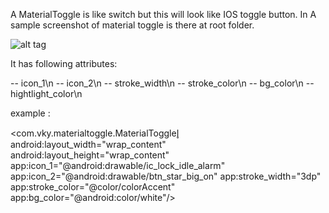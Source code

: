 A MaterialToggle is like switch but this will look like IOS toggle button.
In A sample screenshot of material toggle is there at root folder.

![alt tag](http://res.cloudinary.com/vky/image/upload/v1486901493/material_toggle.png)


It has following attributes:

-- icon_1\n
-- icon_2\n
-- stroke_width\n
-- stroke_color\n
-- bg_color\n
-- hightlight_color\n

example : 

<com.vky.materialtoggle.MaterialTogglel̥
        android:layout_width="wrap_content"
        android:layout_height="wrap_content"
        app:icon_1="@android:drawable/ic_lock_idle_alarm"
        app:icon_2="@android:drawable/btn_star_big_on"
        app:stroke_width="3dp"
        app:stroke_color="@color/colorAccent"
        app:bg_color="@android:color/white"/>

